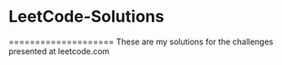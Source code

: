 # LeetCode-Solutions
====================
These are my solutions for the challenges presented at leetcode.com
